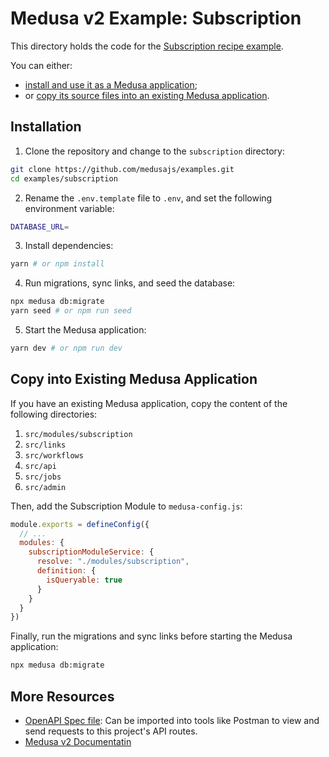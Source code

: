 # Medusa v2 Example: Subscription

This directory holds the code for the [Subscription recipe example](https://docs.medusajs.com/v2/resources/recipes/subscriptions/examples/standard).

You can either:

- [install and use it as a Medusa application](#installation);
- or [copy its source files into an existing Medusa application](#copy-into-existing-medusa-application).

## Installation

1. Clone the repository and change to the `subscription` directory:

```bash
git clone https://github.com/medusajs/examples.git
cd examples/subscription
```

2. Rename the `.env.template` file to `.env`, and set the following environment variable:

```bash
DATABASE_URL=
```

3. Install dependencies:

```bash
yarn # or npm install
```

4. Run migrations, sync links, and seed the database:

```bash
npx medusa db:migrate
yarn seed # or npm run seed
```

5. Start the Medusa application:

```bash
yarn dev # or npm run dev
```

## Copy into Existing Medusa Application

If you have an existing Medusa application, copy the content of the following directories:

1. `src/modules/subscription`
2. `src/links`
3. `src/workflows`
4. `src/api`
5. `src/jobs`
6. `src/admin`

Then, add the Subscription Module to `medusa-config.js`:

```js
module.exports = defineConfig({
  // ...
  modules: {
    subscriptionModuleService: {
      resolve: "./modules/subscription",
      definition: {
        isQueryable: true
      }
    }
  }
})
```

Finally, run the migrations and sync links before starting the Medusa application:

```bash
npx medusa db:migrate
```

## More Resources

- [OpenAPI Spec file](https://res.cloudinary.com/dza7lstvk/raw/upload/v1721125608/OpenApi/Subscriptions_OpenApi_b371x4.yml): Can be imported into tools like Postman to view and send requests to this project's API routes.
- [Medusa v2 Documentatin](https://docs.medusajs.com/v2)
